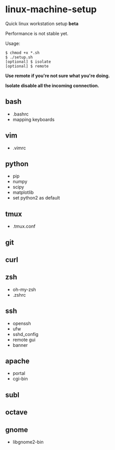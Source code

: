 # linux-machine-setup
Quick linux workstation setup **beta**

Performance is not stable yet.

Usage: 
```
$ chmod +x *.sh
$ ./setup.sh
[optional] $ isolate
[optional] $ remote
```
**Use remote if you're not sure what you're doing.**

**Isolate disable all the incoming connection.**

## bash
- .bashrc
- mapping keyboards

## vim
- .vimrc

## python
- pip
- numpy
- scipy
- matplotlib
- set python2 as default

## tmux
- .tmux.conf

## git

## curl

## zsh
- oh-my-zsh
- .zshrc

## ssh
- openssh
- ufw
- sshd_config
- remote gui
- banner

## apache
- portal
- cgi-bin

## subl

## octave

## gnome
- libgnome2-bin
